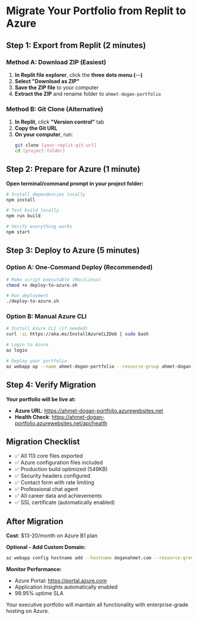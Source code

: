 # Migrate Your Portfolio from Replit to Azure

## Step 1: Export from Replit (2 minutes)

### Method A: Download ZIP (Easiest)
1. **In Replit file explorer**, click the **three dots menu (⋯)**
2. **Select "Download as ZIP"**
3. **Save the ZIP file** to your computer
4. **Extract the ZIP** and rename folder to `ahmet-dogan-portfolio`

### Method B: Git Clone (Alternative)
1. **In Replit**, click **"Version control"** tab
2. **Copy the Git URL**
3. **On your computer**, run:
   ```bash
   git clone [your-replit-git-url]
   cd [project-folder]
   ```

## Step 2: Prepare for Azure (1 minute)
**Open terminal/command prompt in your project folder:**
```bash
# Install dependencies locally
npm install

# Test build locally
npm run build

# Verify everything works
npm start
```

## Step 3: Deploy to Azure (5 minutes)

### Option A: One-Command Deploy (Recommended)
```bash
# Make script executable (Mac/Linux)
chmod +x deploy-to-azure.sh

# Run deployment
./deploy-to-azure.sh
```

### Option B: Manual Azure CLI
```bash
# Install Azure CLI (if needed)
curl -sL https://aka.ms/InstallAzureCLIDeb | sudo bash

# Login to Azure
az login

# Deploy your portfolio
az webapp up --name ahmet-dogan-portfolio --resource-group ahmet-dogan-rg --location eastus --runtime "NODE:18-lts" --sku B1
```

## Step 4: Verify Migration
**Your portfolio will be live at:**
- **Azure URL**: https://ahmet-dogan-portfolio.azurewebsites.net
- **Health Check**: https://ahmet-dogan-portfolio.azurewebsites.net/api/health

## Migration Checklist
- ✅ All 113 core files exported
- ✅ Azure configuration files included
- ✅ Production build optimized (549KB)
- ✅ Security headers configured
- ✅ Contact form with rate limiting
- ✅ Professional chat agent
- ✅ All career data and achievements
- ✅ SSL certificate (automatically enabled)

## After Migration
**Cost**: $13-20/month on Azure B1 plan

**Optional - Add Custom Domain:**
```bash
az webapp config hostname add --hostname doganahmet.com --resource-group ahmet-dogan-rg --webapp-name ahmet-dogan-portfolio
```

**Monitor Performance:**
- Azure Portal: https://portal.azure.com
- Application Insights automatically enabled
- 99.95% uptime SLA

Your executive portfolio will maintain all functionality with enterprise-grade hosting on Azure.